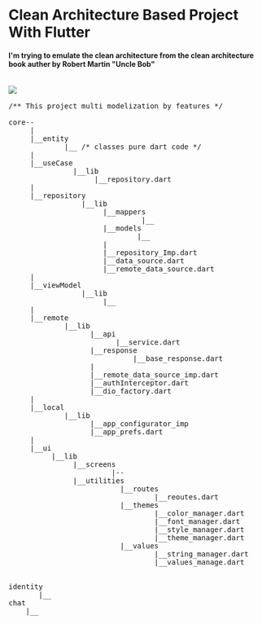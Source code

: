 # Clean Architecture Based Project With Flutter
#### I'm trying to emulate the clean architecture from the clean architecture book auther by Robert Martin "Uncle Bob"
<pre>

<img src="https://www.google.com/url?sa=i&url=https%3A%2F%2Fblog.cleancoder.com%2Funcle-bob%2F2012%2F08%2F13%2Fthe-clean-architecture.html&psig=AOvVaw0LmhbFrOVeGROXRPnKhKGs&ust=1678359181024000&source=images&cd=vfe&ved=0CA8QjRxqFwoTCIC34KeVzP0CFQAAAAAdAAAAABAN"></img>

/** This project multi modelization by features */

core--
     |
     |__entity
             |__ /* classes pure dart code */
     |
     |__useCase
               |__lib
                    |__repository.dart 
     |
     |__repository
                 |__lib
                      |__mappers
                               |__
                      |__models
                              |__
                      |
                      |__repository_Imp.dart
                      |__data_source.dart
                      |__remote_data_source.dart
     |
     |__viewModel
                 |__lib
                      |__
     |
     |__remote
             |__lib
                   |__api
                         |__service.dart
                   |__response
                             |__base_response.dart
                   |
                   |__remote_data_source_imp.dart
                   |__authInterceptor.dart
                   |__dio_factory.dart
     |
     |__local
             |__lib
                   |__app_configurator_imp
                   |__app_prefs.dart
     |
     |__ui
          |__lib
               |__screens
                        |--
               |__utilities
                          |__routes
                                  |__reoutes.dart
                          |__themes
                                  |__color_manager.dart
                                  |__font_manager.dart
                                  |__style_manager.dart
                                  |__theme_manager.dart
                          |__values
                                  |__string_manager.dart
                                  |__values_manage.dart


identity
       |__ 
chat
    |__
